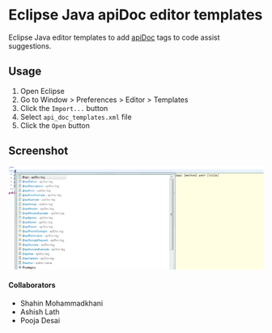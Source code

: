 Eclipse Java apiDoc editor templates
===================================

Eclipse Java editor templates to add [apiDoc](https://github.com/apidoc/apidoc) tags to code assist suggestions.

## Usage
1. Open Eclipse
2. Go to Window > Preferences > Editor > Templates
3. Click the `Import...` button
4. Select `api_doc_templates.xml` file
5. Click the `Open` button

## Screenshot
![Screenshot](/screenshot.png?raw=true)



#### Collaborators
* Shahin Mohammadkhani
* Ashish Lath
* Pooja Desai
